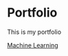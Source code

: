 # Portfolio
This is my portfolio

[Machine Learning](https://github.com/maredep/machine-learning-PET_ADC-dataset)
